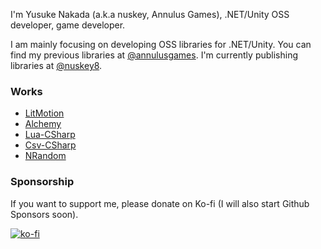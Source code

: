 I'm Yusuke Nakada (a.k.a nuskey, Annulus Games), .NET/Unity OSS developer, game developer. 

I am mainly focusing on developing OSS libraries for .NET/Unity. You can find my previous libraries at [@annulusgames](https://github.com/annulusgames). I'm currently publishing libraries at [@nuskey8](https://github.com/nuskey8).

### Works

* [LitMotion](https://github.com/annulusgames/LitMotion)
* [Alchemy](https://github.com/annulusgames/Alchemy)
* [Lua-CSharp](https://github.com/nuskey8/Lua-CSharp)
* [Csv-CSharp](https://github.com/nuskey8/Csv-CSharp)
* [NRandom](https://github.com/nuskey8/NRandom)

### Sponsorship

If you want to support me, please donate on Ko-fi (I will also start Github Sponsors soon).

[![ko-fi](https://ko-fi.com/img/githubbutton_sm.svg)](https://ko-fi.com/O4O31G5N7M)

